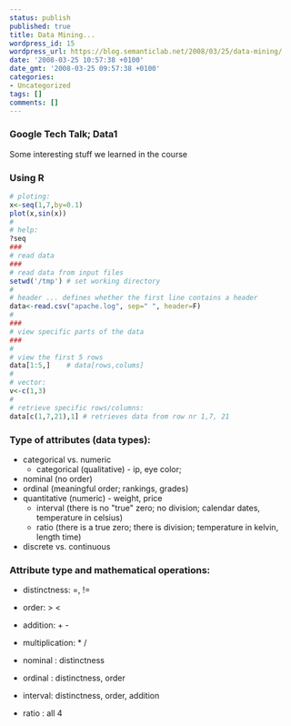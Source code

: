 ```yaml
---
status: publish
published: true
title: Data Mining...
wordpress_id: 15
wordpress_url: https://blog.semanticlab.net/2008/03/25/data-mining/
date: '2008-03-25 10:57:38 +0100'
date_gmt: '2008-03-25 09:57:38 +0100'
categories:
- Uncategorized
tags: []
comments: []
---
```

###  Google Tech Talk; Data1
Some interesting stuff we learned in the course

### Using R

```R
# ploting:
x<-seq(1,7,by=0.1)
plot(x,sin(x))
#
# help:
?seq
###
# read data
###
# read data from input files
setwd('/tmp') # set working directory
#
# header ... defines whether the first line contains a header
data<-read.csv("apache.log", sep=" ", header=F)
#
###
# view specific parts of the data
###
#
# view the first 5 rows
data[1:5,]    # data[rows,colums]
#
# vector:
v<-c(1,3)
#
# retrieve specific rows/columns:
data[c(1,7,21),1] # retrieves data from row nr 1,7, 21
```

### Type of attributes (data types):

* categorical vs. numeric
  - categorical (qualitative) - ip, eye color;
* nominal (no order)
* ordinal (meaningful order; rankings, grades)
* quantitative (numeric) - weight, price
  - interval (there is no "true" zero; no division; calendar dates, temperature in celsius)
  - ratio (there is a true zero; there is division; temperature in kelvin, length time)
* discrete vs. continuous

### Attribute type and mathematical operations:

* distinctness: =, != 
* order: > < 
* addition: + -
* multiplication: * /

* nominal : distinctness
* ordinal : distinctness, order
* interval: distinctness, order, addition
* ratio   : all 4
